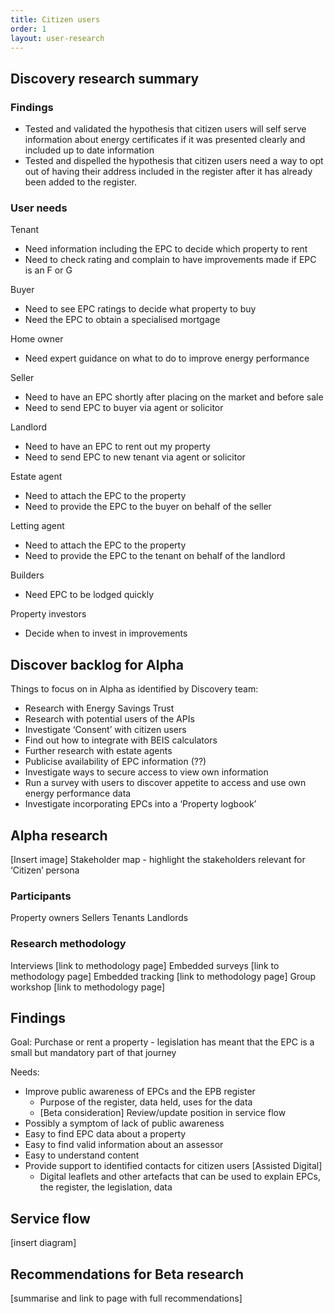 ```yaml
---
title: Citizen users
order: 1
layout: user-research
---
```

## Discovery research summary

### Findings
* Tested and validated the hypothesis that citizen users will self serve information about energy certificates if it was presented clearly and included up to date information
* Tested and dispelled the hypothesis that citizen users need a way to opt out of having their address included in the register after it has already been added to the register.

### User needs
Tenant
* Need information including the EPC to decide which property to rent
* Need to check rating and complain to have improvements made if EPC is an F or G

Buyer
* Need to see EPC ratings to decide what property to buy
* Need the EPC to obtain a specialised mortgage

Home owner
* Need expert guidance on what to do to improve energy performance

Seller
* Need to have an EPC shortly after placing on the market and before sale
* Need to send EPC to buyer via agent or solicitor

Landlord
* Need to have an EPC to rent out my property
* Need to send EPC to new tenant via agent or solicitor

Estate agent
* Need to attach the EPC to the property
* Need to provide the EPC to the buyer on behalf of the seller

Letting agent
* Need to attach the EPC to the property
* Need to provide the EPC to the tenant on behalf of the landlord

Builders
* Need EPC to be lodged quickly

Property investors
* Decide when to invest in improvements

## Discover backlog for Alpha
Things to focus on in Alpha as identified by Discovery team:

* Research with Energy Savings Trust
* Research with potential users of the APIs
* Investigate ‘Consent’ with citizen users
* Find out how to integrate with BEIS calculators
* Further research with estate agents
* Publicise availability of EPC information (??)
* Investigate ways to secure access to view own information
* Run a survey with users to discover appetite to access and use own energy performance data
* Investigate incorporating EPCs into a ‘Property logbook’

## Alpha research
[Insert image] Stakeholder map - highlight the stakeholders relevant for ‘Citizen’ persona

### Participants
Property owners 
Sellers
Tenants
Landlords

### Research methodology
Interviews [link to methodology page]
Embedded surveys [link to methodology page]
Embedded tracking [link to methodology page]
Group workshop [link to methodology page]

## Findings
Goal: 
Purchase or rent a property - legislation has meant that the EPC is a small but mandatory part of that journey

Needs:
* Improve public awareness of EPCs and the EPB register 
  * Purpose of the register, data held, uses for the data
  * [Beta consideration] Review/update position in service flow
* Possibly a symptom of lack of public awareness
* Easy to find EPC data about a property
* Easy to find valid information about an assessor
* Easy to understand content
* Provide support to identified contacts for citizen users [Assisted Digital]
  * Digital leaflets and other artefacts that can be used to explain EPCs, the register, the legislation, data
  
  
## Service flow
[insert diagram]

## Recommendations for Beta research
[summarise and link to page with full recommendations]

